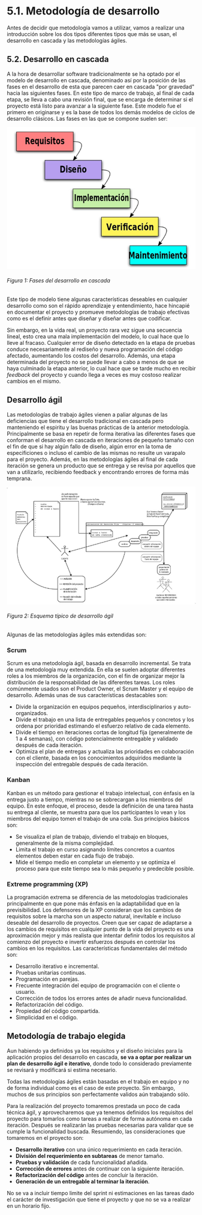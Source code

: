 # 5.1. Metodología de desarrollo

Antes de decidir que metodología vamos a utilizar, vamos a realizar una introducción sobre los dos tipos diferentes tipos que más se usan, el desarrollo en cascada y las metodologías ágiles.

## 5.2. Desarrollo en cascada

A la hora de desarrollar software tradicionalmente se ha optado por el modelo de desarrollo en cascada, denominado así por la posición de las fases en el desarrollo de esta que parecen caer en cascada "por gravedad" hacia las siguientes fases. En este tipo de marco de trabajo, al final de cada etapa, se lleva a cabo una revisión final, que se encarga de determinar si el proyecto está listo para avanzar a la siguiente fase. Este modelo fue el primero en originarse y es la base de todos los demás modelos de ciclos de desarrollo clásicos. Las fases en las que se compone suelen ser:

![Figura 1](./imagenes/desarrollo_cascada_fases.jpg)
###### *Figura 1: Fases del desarrollo en cascada*

Este tipo de modelo tiene algunas características deseables en cualquier desarrollo como son el rápido aprendizaje y entendimiento, hace hincapié en documentar el proyecto y promueve metodologías de trabajo efectivas como es el definir antes que diseñar y diseñar antes que codificar.

Sin embargo, en la vida real, un proyecto rara vez sigue una secuencia lineal, esto crea una mala implementación del modelo, lo cual hace que lo lleve al fracaso. Cualquier error de diseño detectado en la etapa de pruebas conduce necesariamente al rediseño y nueva programación del código afectado, aumentando los costos del desarrollo. Además, una etapa determinada del proyecto no se puede llevar a cabo a menos de que se haya culminado la etapa anterior, lo cual hace que se tarde mucho en recibir *feedback* del proyecto y cuando llega a veces es muy costoso realizar cambios en el mismo.


## Desarrollo ágil

Las metodologías de trabajo ágiles vienen a paliar algunas de las deficiencias que tiene el desarrollo tradicional en cascada pero manteniendo el espiritu y las buenas prácticas de la anterior metodología. Principalmente se basa en repetir de forma iterativa las diferentes fases que conforman el desarrollo en cascada en iteraciones de pequeño tamaño con el fin de que si hay algún fallo de diseño, algún error en la toma de especificiones o incluso el cambio de las mismas no resulte un varapalo para el proyecto. Además, en las metodologías ágiles al final de cada iteración se genera un producto que se entrega y se revisa por aquellos que van a utilizarlo, recibiendo feedback y encontrando errores de forma más temprana.

![Figura 1](./imagenes/esquema_desarrollo_agil.jpg)
###### *Figura 2: Esquema típico de desarrollo ágil*

Algunas de las metodologías ágiles más extendidas son:

### Scrum

Scrum es una metodología ágil, basada en desarrollo incremental. Se trata de una metodología muy extendida. En ella se suelen adoptar diferentes roles a los miembros de la organización, con el fin de organizar mejor la distribución de la responsabilidad de las diferentes tareas. Los roles comúnmente usados son el Product Owner, el Scrum Master y el equipo de desarrollo. Además unas de sus características destacables son:

- Divide la organización en equipos pequeños, interdisciplinarios y auto-organizados.
- Divide el trabajo en una lista de entregables pequeños y concretos y los ordena por prioridad estimando el esfuerzo relativo de cada elemento.
- Divide el tiempo en iteraciones cortas de longitud fija (generalmente de 1 a 4 semanas), con código potencialmente entregable y validado después de cada iteración.
- Optimiza el plan de entregas y actualiza las prioridades en colaboración con el cliente, basada en los conocimientos adquiridos mediante la inspección del entregable después de cada iteración.


### Kanban
Kanban es un método para gestionar el trabajo intelectual, con énfasis en la entrega justo a tiempo, mientras no se sobrecargan a los miembros del equipo. En este enfoque, el proceso, desde la definición de una tarea hasta su entrega al cliente, se muestra para que los participantes lo vean y los miembros del equipo tomen el trabajo de una cola. Sus principios básicos son:

- Se visualiza el plan de trabajo, diviendo el trabajo en bloques, generalmente de la misma complejidad.
- Limita el trabajo en curso asignando límites concretos a cuantos elementos deben estar en cada flujo de trabajo.
- Mide el tiempo medio en completar un elemento y se optimiza el proceso para que este tiempo sea lo más pequeño y predecible posible.


### Extreme programming (XP)
La programación extrema se diferencia de las metodologías tradicionales principalmente en que pone más énfasis en la adaptabilidad que en la previsibilidad. Los defensores de la XP consideran que los cambios de requisitos sobre la marcha son un aspecto natural, inevitable e incluso deseable del desarrollo de proyectos. Creen que ser capaz de adaptarse a los cambios de requisitos en cualquier punto de la vida del proyecto es una aproximación mejor y más realista que intentar definir todos los requisitos al comienzo del proyecto e invertir esfuerzos después en controlar los cambios en los requisitos. Las características fundamentales del método son:

- Desarrollo iterativo e incremental.
- Pruebas unitarias continuas.
- Programación en parejas.
- Frecuente integración del equipo de programación con el cliente o usuario.
- Corrección de todos los errores antes de añadir nueva funcionalidad.
- Refactorización del código.
- Propiedad del código compartida.
- Simplicidad en el código.



## Metodología de trabajo elegida

Aun habiendo ya definidos ya los requisitos y el diseño iniciales para la aplicación propios del desarrollo en cascada, **se va a optar por realizar un plan de desarrollo ágil e iterativo**, donde todo lo considerado previamente se revisará y modificará si estima necesario.

Todas las metodologías ágiles están basadas en el trabajo en equipo y no de forma individual como es el caso de este proyecto. Sin embargo, muchos de sus principios son perfectamente validos aún trabajando sólo.

Para la realización del proyecto tomaremos prestada un poco de cada técnica ágil, y aprovecharemos que ya tenemos definidos los requisitos del proyecto para tomarlos como tareas a realizar de forma autónoma en cada iteración. Después se realizarán las pruebas necesarias para validar que se cumple la funcionalidad buscada. Resumiendo, las consideraciones que tomaremos en el proyecto son:

- **Desarrollo iterativo** con una único requerimiento en cada iteración.
- **División del requerimiento en subtareas** de menor tamaño.
- **Pruebas y validación** de cada funcionalidad añadida.
- **Corrección de errores** antes de continuar con la siguiente iteración.
- **Refactorización del código** antes de concluir la iteración.
- **Generación de un entregable al terminar la iteración**.


No se va a incluir tiempo limite del sprint ni estimaciones en las tareas dado el carácter de investigación que tiene el proyecto y que no se va a realizar en un horario fijo.

